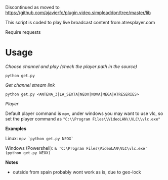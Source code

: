 Discontinued as moved to https://github.com/ajavierfc/plugin.video.simpleaddon/tree/master/lib

This script is coded to play live broadcast content from atresplayer.com

Require requests

# Usage

_Choose channel and play (check the player path in the source)_

`python get.py`

_Get channel stream link_

`python get.py <ANTENA_3|LA_SEXTA|NEOX|NOVA|MEGA|ATRESERIES>`

_Player_

Default player command is `mpv`, under windows you may want to use vlc, so set the player command as `"C:\\Program Files\\VideoLAN\\VLC\\vlc.exe"`

__Examples__

Linux: ``mpv `python get.py NEOX` ``

Windows (Powershell): `& 'C:\Program Files\VideoLAN\VLC\vlc.exe' (python get.py NEOX)`

__Notes__

* outside from spain probably wont work as is, due to geo-lock

